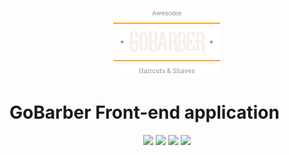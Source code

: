 <h1 align="center">
  <img src="./.github/logo.svg" height="100px" >
</h1>

# GoBarber Front-end application

<div align="center">
  <img src="https://img.shields.io/badge/author-marcel--pinto-%23ff9000">
  <img src="https://img.shields.io/github/languages/top/marcel-pinto/frontend-gobarber?color=%23ff9000">
  <img src="https://img.shields.io/github/stars/marcel-pinto/frontend-gobarber?color=%23ff9000">
  <img src="https://img.shields.io/github/license/marcel-pinto/frontend-gobarber?color=%23ff9000">
</div>
